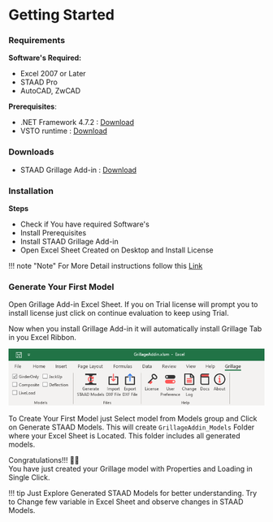 # Getting Started

### Requirements

**Software's Required:** 

- Excel 2007 or Later
- STAAD Pro
- AutoCAD, ZwCAD

**Prerequisites**:

   - .NET Framework 4.7.2 :  [Download](https://dotnet.microsoft.com/download/dotnet-framework)
   - VSTO runtime : [Download](https://www.microsoft.com/en-us/download/details.aspx?id=48217)

### Downloads

- STAAD Grillage Add-in : [Download](https://nodesauto-my.sharepoint.com/:f:/g/personal/vivek_nodesautomations_com/Es_KSdrIeXZLiNUSp1RvqMoB2TUMYGXiV-UTZKQ5AuXgyg?e=CjkHd2)

### Installation

**Steps**

- Check if You have required Software's
- Install Prerequisites
- Install STAAD Grillage Add-in
- Open Excel Sheet Created on Desktop  and Install License

!!! note  "Note"
	For More Detail instructions follow this [Link](https://nodesautomations.github.io/setup/installation.html)


### Generate Your First Model

Open Grillage Add-in Excel Sheet. If you on Trial license will prompt you to install license just click on continue evaluation to keep using Trial.

Now when you install Grillage Add-in it will automatically install Grillage Tab in you Excel Ribbon.

![addinfull](assets/images/addinfull.png)

To Create Your First Model just Select model from Models group and Click on Generate STAAD Models. This will create `GrillageAddin_Models` Folder where your Excel Sheet is Located. This folder includes all generated models.

Congratulations!!! 🎉👏              
You have just created your Grillage model with Properties and Loading in Single Click.

!!! tip
    Just Explore Generated STAAD Models for better understanding.
    Try to Change few variable in Excel Sheet and observe changes in STAAD Models.